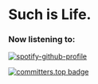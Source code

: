 # Such is Life.

### Now listening to:
[![spotify-github-profile](https://spotify-github-profile.kittinanx.com/api/view?uid=1i7lc9nwb2tfp3z2as88q9ztv&cover_image=true&theme=natemoo-re&show_offline=true&background_color=121212&interchange=true&bar_color=53b14f&bar_color_cover=true)](https://spotify-github-profile.kittinanx.com/api/view?uid=1i7lc9nwb2tfp3z2as88q9ztv&redirect=true)

[![committers.top badge](https://user-badge.committers.top/ethiopia_private/kenenisa.svg)](https://user-badge.committers.top/ethiopia_private/kenenisa)
